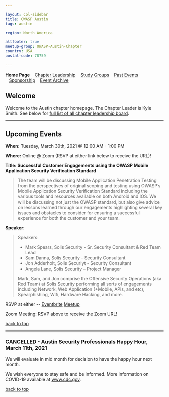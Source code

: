 ```yaml
---

layout: col-sidebar
title: OWASP Austin
tags: austin

region: North America

altfooter: true
meetup-group: OWASP-Austin-Chapter
country: USA
postal-code: 78759

---
```

<strong>Home Page</strong>
&nbsp;&nbsp;&nbsp;[Chapter Leadership](leadership.md)
&nbsp;&nbsp;&nbsp;[Study Groups](studygroups.md)
&nbsp;&nbsp;&nbsp;[Past Events](pastevents.md)
&nbsp;&nbsp;&nbsp;[Sponsorship](sponsorship.md)
&nbsp;&nbsp;&nbsp;[Event Archive](pasteventsarchive.md)

Welcome
-------
Welcome to the Austin chapter homepage. The Chapter Leader is Kyle Smith. See below for [full list of all chapter leadership board](leadership.md).

<hr/>

Upcoming Events
---------------
**When:** Tuesday, March 30th, 2021 @ 12:00 AM - 1:00 PM

**Where:** Online @ Zoom (RSVP at either link below to receive the URL)!

**Title: Successful Customer Engagements using the OWASP Mobile Application Security Verification Standard** 
<blockquote> 
The team will be discussing Mobile Application Penetration Testing from the perspectives of original scoping and testing using OWASP’s Mobile Application Security Verification Standard including the various tools and resources available on both Android and IOS. We will be discussing not just the OWASP standard, but also give advice on lessons learned through our engagements highlighting several key issues and obstacles to consider for ensuring a successful experience for both the customer and your team.
</blockquote>

**Speaker:** 
<blockquote>
Speakers:
<ul>
  <li>Mark Spears, Solis Security -  Sr. Security Consultant & Red Team Lead</li>
  <li>Sam Danna, Solis Security - Security Consultant</li>
  <li>Jon Adderholt, Solis Securiyt - Security Consultant</li>
  <li>Angela Lane, Solis Security – Project Manager</li>
</ul>
Mark, Sam, and Jon comprise the Offensive Security Operations (aka Red Team) at Solis Security performing all sorts of engagements including Network, Web Application (+Mobile, APIs, and etc), Spearphishing, Wifi, Hardware Hacking, and more.
</blockquote>

<p>
  RSVP at either --
  <a href="https://owasp-austin-march-2021.eventbrite.com">Eventbrite</a>
  <a href="https://www.meetup.com/OWASP-Austin-Chapter/events/276781839/">Meetup</a>
</p>
<p>Zoom Meeting: RSVP above to receive the Zoom URL!</p>
  
[back to top](#welcome)
<hr>

### CANCELLED - Austin Security Professionals Happy Hour, March 11th, 2021 ###

We will evaluate in mid month for decision to have the happy hour next month.

We wish everyone to stay safe and be informed. More information on COVID-19 available at <a href="https://www.cdc.gov/coronavirus/2019-ncov/index.html" target="_blank">www.cdc.gov</a>.


[back to top](#welcome)
